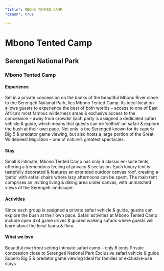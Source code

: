 ```yaml
---
"title": MBONO TENTED CAMP
"canon": true

---
```


# Mbono Tented Camp
## Serengeti National Park
### Mbono Tented Camp

#### Experience
Set in a private concession on the banks of the beautiful Mbono River close to the Serengeti National Park, lies Mbono Tented Camp.
Its ideal location allows guests to experience the best of both worlds – access to one of East Africa’s most famous wilderness areas &amp; exclusive access to the concession – away from crowds!
Each party is assigned a dedicated safari vehicle &amp; guide, which means that guests can be ‘selfish’ on safari &amp; explore the bush at their own pace.
Not only is the Serengeti known for its superb Big 5 &amp; predator game viewing, but also hosts a large portion of the Great Wildebeest Migration – one of nature’s greatest spectacles.

#### Stay
Small &amp; intimate, Mbono Tented Camp has only 6 classic en-suite tents, offering a tremendous feeling of privacy &amp; seclusion.
Each luxury tent is tastefully decorated &amp; features an extended outdoor canvas roof, creating a ‘patio’ with safari chairs where lazy afternoons can be spent.
The main tent comprises an inviting living &amp; dining area under canvas, with unmatched views of the Serengeti landscape.

#### Activities
Since each group is assigned a private safari vehicle &amp; guide, guests can explore the bush at their own pace.
Safari activities at Mbono Tented Camp include open 4x4 game drives &amp; guided walking safaris where guests will learn about the local fauna &amp; flora.


#### What we love
Beautiful riverfront setting
Intimate safari camp – only 6 tents
Private concession close to Serengeti National Park
Exclusive safari vehicle &amp; guide
Superb Big 5 &amp; predator game viewing
Ideal for families or exclusive-use stays